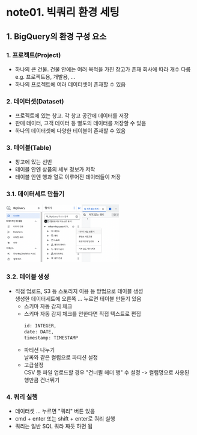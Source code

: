# note01. 빅쿼리 환경 세팅


## 1. BigQuery의 환경 구성 요소

### 1. 프로젝트(Project)
- 하나의 큰 건물. 건물 안에는 여러 목적을 가진 창고가 존재
회사에 따라 개수 다름 e.g. 프로젝트용, 개발용, ...
- 하나의 프로젝트에 여러 데이터셋이 존재할 수 있음

### 2. 데이터셋(Dataset)
- 프로젝트에 있는 창고. 각 창고 공간에 데이터를 저장
- 판매 데이터, 고객 데이터 등 별도의 데이터를 저장할 수 있음
- 하나의 데이터셋에 다양한 테이블이 존재할 수 있음

### 3.  테이블(Table)
- 창고에 있는 선반
- 테이블 안엔 상품의 세부 정보가 저작
- 테이블 안엔 행과 열로 이루어진 데이터들이 저장

### 3.1. 데이터세트 만들기
<img src="img/note01_img01.png" width="300" >

### 3.2. 테이블 생성
- 직접 업로드, S3 등 스토리지 이용 등 방법으로 테이블 생성 <br/>
생성한 데이터세트에 오른쪽 ... 누르면 테이블 만들기 있음
    - 스키마 자동 감지 체크
    - 스키마 자동 감지 체크를 안한다면 직접 텍스트로 편집
        ~~~
        id: INTEGER,
        date: DATE,
        timestamp: TIMESTAMP
        ~~~
    - 파티션 나누기 <br/>
        날짜와 같은 컬럼으로 파티션 설정
    - 고급설정 <br/>
        CSV 등 파일 업로드할 경우 "건너뛸 헤더 행" 수 설정 -> 컬럼명으로 사용된 행만큼 건너뛰기
### 4. 쿼리 실행
- 데이터셋 ... 누르면 "쿼리" 버튼 있음
- cmd + enter 또는 shift + enter로 쿼리 실행
- 쿼리는 일반 SQL 쿼라 짜듯 하면 됨
